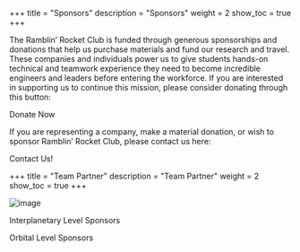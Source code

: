  +++ title = "Sponsors" description = "Sponsors" weight = 2 show_toc = true +++ 


The Ramblin’ Rocket Club is funded through generous sponsorships and donations that help us purchase materials and fund our research and travel. These companies and individuals power us to give students hands-on technical and teamwork experience they need to become incredible engineers and leaders before entering the workforce. If you are interested in supporting us to continue this mission, please consider donating through this button:

Donate Now

If you are representing a company, make a material donation, or wish to sponsor Ramblin’ Rocket Club, please contact us here:

Contact Us!

 +++ title = "Team Partner" description = "Team Partner" weight = 2 show_toc = true +++ 

![image](https://user-images.githubusercontent.com/116322179/197682261-6ee284ca-bf15-45b3-8a7d-b24f40623eb2.png)


Interplanetary Level Sponsors


Orbital Level Sponsors



